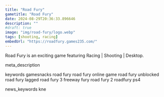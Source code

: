 ```yaml
---
title: "Road Fury"
gametitle: "Road Fury"
date: 2024-08-29T20:36:33.896646
description: ""
#draft: true
image: "img/road-fury/logo.webp"
tags: [shooting, racing]
embedUrl: "https://roadfury.games235.com/"
---
```


Road Fury is an exciting game featuring Racing | Shooting | Desktop.

meta_description



keywords
gamesnacks road fury road fury online game road fury unblocked road fury lagged road fury 3 freeway fury road fury 2 roadfury ps4


news_keywords
kne
